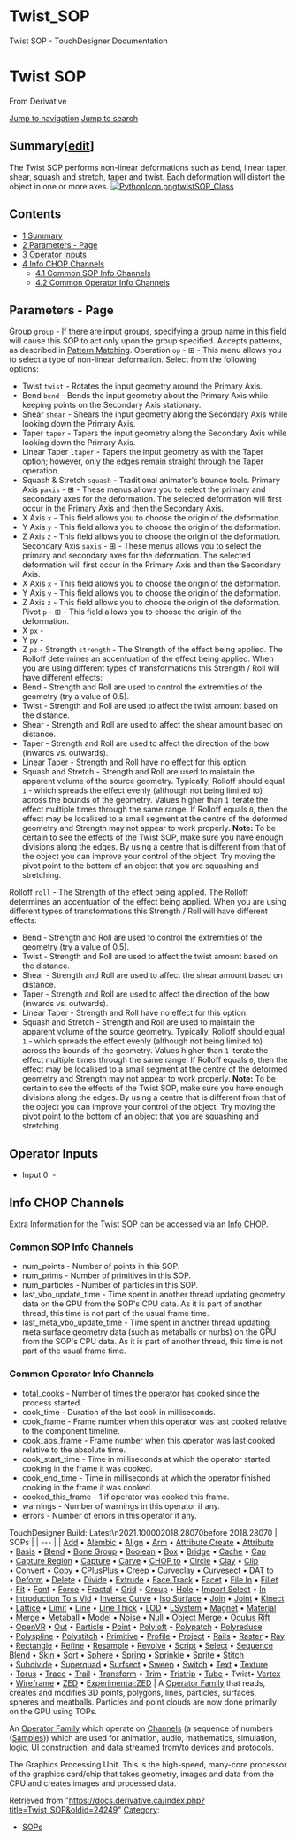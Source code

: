 

# Twist_SOP

Twist SOP - TouchDesigner Documentation




# Twist SOP
From Derivative

[Jump to navigation](#mw-head)
[Jump to search](#searchInput)
## Summary[[edit](https://docs.derivative.ca/index.php?title=Template:Summary&action=edit&section=T-1 "Edit section: Summary")]
The Twist SOP performs non-linear deformations such as bend, linear taper, shear, squash and stretch, taper and twist. Each deformation will distort the object in one or more axes.
[![PythonIcon.png](images/c/c2/PythonIcon.png)](File_PythonIcon.html)[twistSOP\_Class](https://docs.derivative.ca/TwistSOP_Class "TwistSOP Class")
## Contents
* [1 Summary](#Summary)
* [2 Parameters - Page](#Parameters_-_Page)
* [3 Operator Inputs](#Operator_Inputs)
* [4 Info CHOP Channels](#Info_CHOP_Channels)
  + [4.1 Common SOP Info Channels](#Common_SOP_Info_Channels)
  + [4.2 Common Operator Info Channels](#Common_Operator_Info_Channels)
  

## Parameters - Page
Group `group` - If there are input groups, specifying a group name in this field will cause this SOP to act only upon the group specified. Accepts patterns, as described in [Pattern Matching](Pattern_Matching.html "Pattern Matching").
Operation `op` - ⊞ - This menu allows you to select a type of non-linear deformation. Select from the following options:
* Twist `twist` - Rotates the input geometry around the Primary Axis.
* Bend `bend` - Bends the input geometry about the Primary Axis while keeping points on the Secondary Axis stationary.
* Shear `shear` - Shears the input geometry along the Secondary Axis while looking down the Primary Axis.
* Taper `taper` - Tapers the input geometry along the Secondary Axis while looking down the Primary Axis.
* Linear Taper `ltaper` - Tapers the input geometry as with the Taper option; however, only the edges remain straight through the Taper operation.
* Squash & Stretch `squash` - Traditional animator's bounce tools.
Primary Axis `paxis` - ⊞ - These menus allows you to select the primary and secondary axes for the deformation. The selected deformation will first occur in the Primary Axis and then the Secondary Axis.
* X Axis `x` - This field allows you to choose the origin of the deformation.
* Y Axis `y` - This field allows you to choose the origin of the deformation.
* Z Axis `z` - This field allows you to choose the origin of the deformation.
Secondary Axis `saxis` - ⊞ - These menus allows you to select the primary and secondary axes for the deformation. The selected deformation will first occur in the Primary Axis and then the Secondary Axis.
* X Axis `x` - This field allows you to choose the origin of the deformation.
* Y Axis `y` - This field allows you to choose the origin of the deformation.
* Z Axis `z` - This field allows you to choose the origin of the deformation.
Pivot `p` - ⊞ - This field allows you to choose the origin of the deformation.
* X `px` -
* Y `py` -
* Z `pz` -
Strength `strength` - The Strength of the effect being applied. The Rolloff determines an accentuation of the effect being applied. When you are using different types of transformations this Strength / Roll will have different effects:
* Bend - Strength and Roll are used to control the extremities of the geometry (try a value of 0.5).
* Twist - Strength and Roll are used to affect the twist amount based on the distance.
* Shear - Strength and Roll are used to affect the shear amount based on distance.
* Taper - Strength and Roll are used to affect the direction of the bow (inwards vs. outwards).
* Linear Taper - Strength and Roll have no effect for this option.
* Squash and Stretch - Strength and Roll are used to maintain the apparent volume of the source geometry.
Typically, Rolloff should equal `1` - which spreads the effect evenly (although not being limited to) across the bounds of the geometry. Values higher than `1` iterate the effect multiple times through the same range. If Rolloff equals `0`, then the effect may be localised to a small segment at the centre of the deformed geometry and Strength may not appear to work properly.
**Note:** To be certain to see the effects of the Twist SOP, make sure you have enough divisions along the edges. By using a centre that is different from that of the object you can improve your control of the object. Try moving the pivot point to the bottom of an object that you are squashing and stretching.

Rolloff `roll` - The Strength of the effect being applied. The Rolloff determines an accentuation of the effect being applied. When you are using different types of transformations this Strength / Roll will have different effects:
* Bend - Strength and Roll are used to control the extremities of the geometry (try a value of 0.5).
* Twist - Strength and Roll are used to affect the twist amount based on the distance.
* Shear - Strength and Roll are used to affect the shear amount based on distance.
* Taper - Strength and Roll are used to affect the direction of the bow (inwards vs. outwards).
* Linear Taper - Strength and Roll have no effect for this option.
* Squash and Stretch - Strength and Roll are used to maintain the apparent volume of the source geometry.
Typically, Rolloff should equal `1` - which spreads the effect evenly (although not being limited to) across the bounds of the geometry. Values higher than `1` iterate the effect multiple times through the same range. If Rolloff equals `0`, then the effect may be localised to a small segment at the centre of the deformed geometry and Strength may not appear to work properly.
**Note:** To be certain to see the effects of the Twist SOP, make sure you have enough divisions along the edges. By using a centre that is different from that of the object you can improve your control of the object. Try moving the pivot point to the bottom of an object that you are squashing and stretching.

  

## Operator Inputs
* Input 0:  -
  

## Info CHOP Channels
Extra Information for the Twist SOP can be accessed via an [Info CHOP](Info_CHOP.html "Info CHOP").

### Common SOP Info Channels
* num\_points - Number of points in this SOP.
* num\_prims - Number of primitives in this SOP.
* num\_particles - Number of particles in this SOP.
* last\_vbo\_update\_time - Time spent in another thread updating geometry data on the GPU from the SOP's CPU data. As it is part of another thread, this time is not part of the usual frame time.
* last\_meta\_vbo\_update\_time - Time spent in another thread updating meta surface geometry data (such as metaballs or nurbs) on the GPU from the SOP's CPU data. As it is part of another thread, this time is not part of the usual frame time.
### Common Operator Info Channels
* total\_cooks - Number of times the operator has cooked since the process started.
* cook\_time - Duration of the last cook in milliseconds.
* cook\_frame - Frame number when this operator was last cooked relative to the component timeline.
* cook\_abs\_frame - Frame number when this operator was last cooked relative to the absolute time.
* cook\_start\_time - Time in milliseconds at which the operator started cooking in the frame it was cooked.
* cook\_end\_time - Time in milliseconds at which the operator finished cooking in the frame it was cooked.
* cooked\_this\_frame - 1 if operator was cooked this frame.
* warnings - Number of warnings in this operator if any.
* errors - Number of errors in this operator if any.
  
TouchDesigner Build: Latest\n2021.100002018.28070before 2018.28070
| SOPs |
| --- |
| [Add](Add_SOP.html "Add SOP") • [Alembic](Alembic_SOP.html "Alembic SOP") • [Align](Align_SOP.html "Align SOP") • [Arm](Arm_SOP.html "Arm SOP") • [Attribute Create](Attribute_Create_SOP.html "Attribute Create SOP") • [Attribute](Attribute_SOP.html "Attribute SOP") • [Basis](Basis_SOP.html "Basis SOP") • [Blend](Blend_SOP.html "Blend SOP") • [Bone Group](Bone_Group_SOP.html "Bone Group SOP") • [Boolean](Boolean_SOP.html "Boolean SOP") • [Box](Box_SOP.html "Box SOP") • [Bridge](Bridge_SOP.html "Bridge SOP") • [Cache](Cache_SOP.html "Cache SOP") • [Cap](Cap_SOP.html "Cap SOP") • [Capture Region](Capture_Region_SOP.html "Capture Region SOP") • [Capture](Capture_SOP.html "Capture SOP") • [Carve](Carve_SOP.html "Carve SOP") • [CHOP to](CHOP_to_SOP.html "CHOP to SOP") • [Circle](Circle_SOP.html "Circle SOP") • [Clay](Clay_SOP.html "Clay SOP") • [Clip](Clip_SOP.html "Clip SOP") • [Convert](Convert_SOP.html "Convert SOP") • [Copy](Copy_SOP.html "Copy SOP") • [CPlusPlus](CPlusPlus_SOP.html "CPlusPlus SOP") • [Creep](Creep_SOP.html "Creep SOP") • [Curveclay](Curveclay_SOP.html "Curveclay SOP") • [Curvesect](Curvesect_SOP.html "Curvesect SOP") • [DAT to](DAT_to_SOP.html "DAT to SOP") • [Deform](Deform_SOP.html "Deform SOP") • [Delete](Delete_SOP.html "Delete SOP") • [Divide](Divide_SOP.html "Divide SOP") • [Extrude](Extrude_SOP.html "Extrude SOP") • [Face Track](Face_Track_SOP.html "Face Track SOP") • [Facet](Facet_SOP.html "Facet SOP") • [File In](File_In_SOP.html "File In SOP") • [Fillet](Fillet_SOP.html "Fillet SOP") • [Fit](Fit_SOP.html "Fit SOP") • [Font](Font_SOP.html "Font SOP") • [Force](Force_SOP.html "Force SOP") • [Fractal](Fractal_SOP.html "Fractal SOP") • [Grid](Grid_SOP.html "Grid SOP") • [Group](Group_SOP.html "Group SOP") • [Hole](Hole_SOP.html "Hole SOP") • [Import Select](Import_Select_SOP.html "Import Select SOP") • [In](In_SOP.html "In SOP") • [Introduction To s Vid](Introduction_To_SOPs_Vid.html "Introduction To SOPs Vid") • [Inverse Curve](Inverse_Curve_SOP.html "Inverse Curve SOP") • [Iso Surface](Iso_Surface_SOP.html "Iso Surface SOP") • [Join](Join_SOP.html "Join SOP") • [Joint](Joint_SOP.html "Joint SOP") • [Kinect](Kinect_SOP.html "Kinect SOP") • [Lattice](Lattice_SOP.html "Lattice SOP") • [Limit](Limit_SOP.html "Limit SOP") • [Line](Line_SOP.html "Line SOP") • [Line Thick](Line_Thick_SOP.html "Line Thick SOP") • [LOD](LOD_SOP.html "LOD SOP") • [LSystem](LSystem_SOP.html "LSystem SOP") • [Magnet](Magnet_SOP.html "Magnet SOP") • [Material](Material_SOP.html "Material SOP") • [Merge](Merge_SOP.html "Merge SOP") • [Metaball](Metaball_SOP.html "Metaball SOP") • [Model](Model_SOP.html "Model SOP") • [Noise](Noise_SOP.html "Noise SOP") • [Null](Null_SOP.html "Null SOP") • [Object Merge](Object_Merge_SOP.html "Object Merge SOP") • [Oculus Rift](Oculus_Rift_SOP.html "Oculus Rift SOP") • [OpenVR](OpenVR_SOP.html "OpenVR SOP") • [Out](Out_SOP.html "Out SOP") • [Particle](Particle_SOP.html "Particle SOP") • [Point](Point_SOP.html "Point SOP") • [Polyloft](Polyloft_SOP.html "Polyloft SOP") • [Polypatch](Polypatch_SOP.html "Polypatch SOP") • [Polyreduce](Polyreduce_SOP.html "Polyreduce SOP") • [Polyspline](Polyspline_SOP.html "Polyspline SOP") • [Polystitch](Polystitch_SOP.html "Polystitch SOP") • [Primitive](Primitive_SOP.html "Primitive SOP") • [Profile](Profile_SOP.html "Profile SOP") • [Project](Project_SOP.html "Project SOP") • [Rails](Rails_SOP.html "Rails SOP") • [Raster](Raster_SOP.html "Raster SOP") • [Ray](Ray_SOP.html "Ray SOP") • [Rectangle](Rectangle_SOP.html "Rectangle SOP") • [Refine](Refine_SOP.html "Refine SOP") • [Resample](Resample_SOP.html "Resample SOP") • [Revolve](Revolve_SOP.html "Revolve SOP") • [Script](Script_SOP.html "Script SOP") • [Select](Select_SOP.html "Select SOP") • [Sequence Blend](Sequence_Blend_SOP.html "Sequence Blend SOP") • [Skin](Skin_SOP.html "Skin SOP") • [Sort](Sort_SOP.html "Sort SOP") • [Sphere](Sphere_SOP.html "Sphere SOP") • [Spring](Spring_SOP.html "Spring SOP") • [Sprinkle](Sprinkle_SOP.html "Sprinkle SOP") • [Sprite](Sprite_SOP.html "Sprite SOP") • [Stitch](Stitch_SOP.html "Stitch SOP") • [Subdivide](Subdivide_SOP.html "Subdivide SOP") • [Superquad](Superquad_SOP.html "Superquad SOP") • [Surfsect](Surfsect_SOP.html "Surfsect SOP") • [Sweep](Sweep_SOP.html "Sweep SOP") • [Switch](Switch_SOP.html "Switch SOP") • [Text](Text_SOP.html "Text SOP") • [Texture](Texture_SOP.html "Texture SOP") • [Torus](Torus_SOP.html "Torus SOP") • [Trace](Trace_SOP.html "Trace SOP") • [Trail](Trail_SOP.html "Trail SOP") • [Transform](Transform_SOP.html "Transform SOP") • [Trim](Trim_SOP.html "Trim SOP") • [Tristrip](Tristrip_SOP.html "Tristrip SOP") • [Tube](Tube_SOP.html "Tube SOP") • Twist• [Vertex](Vertex_SOP.html "Vertex SOP") • [Wireframe](Wireframe_SOP.html "Wireframe SOP") • [ZED](ZED_SOP.html "ZED SOP") • [Experimental:ZED](Experimental_ZED_SOP.html "Experimental:ZED SOP") |
A [Operator Family](Operator_Family.html "Operator Family") that reads, creates and modifies 3D points, polygons, lines, particles, surfaces, spheres and meatballs. Particles and point clouds are now done primarily on the GPU using TOPs.

An [Operator Family](Operator_Family.html "Operator Family") which operate on [Channels](Channel.html "Channel") (a sequence of numbers ([Samples](Sample.html "Sample"))) which are used for animation, audio, mathematics, simulation, logic, UI construction, and data streamed from/to devices and protocols.

The Graphics Processing Unit. This is the high-speed, many-core processor of the graphics card/chip that takes geometry, images and data from the CPU and creates images and processed data.

Retrieved from "<https://docs.derivative.ca/index.php?title=Twist_SOP&oldid=24249>"
[Category](Special_Categories.html "Special:Categories"):
* [SOPs](https://docs.derivative.ca/index.php?title=Category:SOPs&action=edit&redlink=1 "Category:SOPs (page does not exist)")